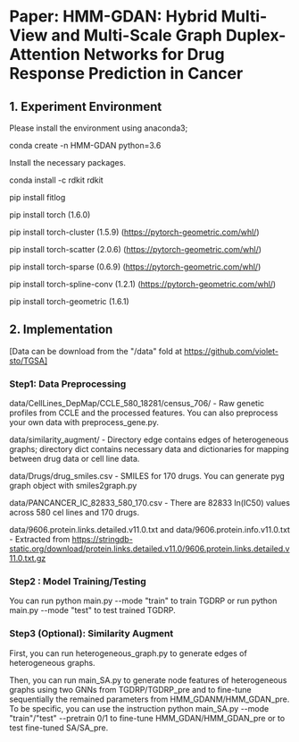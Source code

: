 # Paper: HMM-GDAN: Hybrid Multi-View and Multi-Scale Graph Duplex-Attention Networks for Drug Response Prediction in Cancer

## 1. Experiment Environment

Please install the environment using anaconda3;

conda create -n HMM-GDAN python=3.6

Install the necessary packages.

conda install -c rdkit rdkit

pip install fitlog

pip install torch (1.6.0)

pip install torch-cluster (1.5.9) (https://pytorch-geometric.com/whl/)

pip install torch-scatter (2.0.6) (https://pytorch-geometric.com/whl/)

pip install torch-sparse (0.6.9) (https://pytorch-geometric.com/whl/)

pip install torch-spline-conv (1.2.1) (https://pytorch-geometric.com/whl/)

pip install torch-geometric (1.6.1)

## 2. Implementation

[Data can be download from the "/data" fold at https://github.com/violet-sto/TGSA]
   
### Step1: Data Preprocessing
data/CellLines_DepMap/CCLE_580_18281/census_706/ - Raw genetic profiles from CCLE and the processed features. You can also preprocess your own data with preprocess_gene.py.

data/similarity_augment/ - Directory edge contains edges of heterogeneous graphs; directory dict contains necessary data and dictionaries for mapping between drug data or cell line data.

data/Drugs/drug_smiles.csv - SMILES for 170 drugs. You can generate pyg graph object with smiles2graph.py

data/PANCANCER_IC_82833_580_170.csv - There are 82833 ln(IC50) values across 580 cel lines and 170 drugs.

data/9606.protein.links.detailed.v11.0.txt and data/9606.protein.info.v11.0.txt - Extracted from https://stringdb-static.org/download/protein.links.detailed.v11.0/9606.protein.links.detailed.v11.0.txt.gz

### Step2 : Model Training/Testing
You can run python main.py --mode "train" to train TGDRP or run python main.py --mode "test" to test trained TGDRP.

### Step3 (Optional): Similarity Augment
First, you can run heterogeneous_graph.py to generate edges of heterogeneous graphs.

Then, you can run main_SA.py to generate node features of heterogeneous graphs using two GNNs from TGDRP/TGDRP_pre and to fine-tune sequentially the remained parameters from HMM_GDANM/HMM_GDAN_pre. To be specific, you can use the instruction python main_SA.py --mode "train"/"test" --pretrain 0/1 to fine-tune HMM_GDAN/HMM_GDAN_pre or to test fine-tuned SA/SA_pre.
